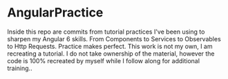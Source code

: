 # AngularPractice

Inside this repo are commits from tutorial practices I've been using to sharpen my Angular 6 skills. From Components to Services to Observables to Http Requests. Practice makes perfect. This work is not my own, I am recreating a tutorial. I do not take ownership of the material, however the code is 100% recreated by myself while I follow along for additional training..
